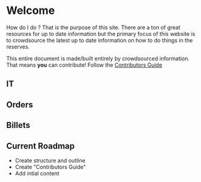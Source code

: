 # Welcome

How do I do <blank>? That is the purpose of this site. There are a ton of great resources for up to date information but the primary focus of this website is to crowdsource the latest up to date information on how to do things in the reserves.
  
This entire document is made/built entirely by crowdsourced information. That means **you** can contribute! Follow the [Contributors Guide](https://navy-reserve-wiki.readthedocs.io/en/latest/contribute/, "Contributors Guide")
  
## IT

## Orders

## Billets

## Current Roadmap

- Create structure and outline
- Create "Contributors Guide"
- Add intial content 
